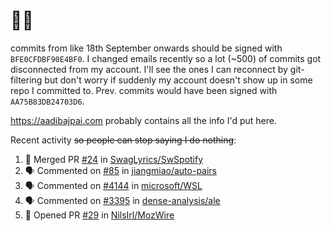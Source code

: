# 👋🏻
<!--
**aadibajpai/aadibajpai** is a ✨ _special_ ✨ repository because its `README.md` (this file) appears on your GitHub profile.
-->
commits from like 18th September onwards should be signed with `BFE0CFDBF90E4BF0`. I changed emails recently so a lot (~500) of commits got disconnected from my account. I'll see the ones I can reconnect by git-filtering but don't worry if suddenly my account doesn't show up in some repo I committed to. Prev. commits would have been signed with `AA75B83DB24703D6`.

https://aadibajpai.com probably contains all the info I'd put here.

Recent activity ~~so people can stop saying I do nothing~~:
<!--START_SECTION:activity-->
1. 🎉 Merged PR [#24](https://github.com/SwagLyrics/SwSpotify/pull/24) in [SwagLyrics/SwSpotify](https://github.com/SwagLyrics/SwSpotify)
2. 🗣 Commented on [#85](https://github.com/jiangmiao/auto-pairs/issues/85) in [jiangmiao/auto-pairs](https://github.com/jiangmiao/auto-pairs)
3. 🗣 Commented on [#4144](https://github.com/microsoft/WSL/issues/4144) in [microsoft/WSL](https://github.com/microsoft/WSL)
4. 🗣 Commented on [#3395](https://github.com/dense-analysis/ale/issues/3395) in [dense-analysis/ale](https://github.com/dense-analysis/ale)
5. 💪 Opened PR [#29](https://github.com/NilsIrl/MozWire/pull/29) in [NilsIrl/MozWire](https://github.com/NilsIrl/MozWire)
<!--END_SECTION:activity-->
